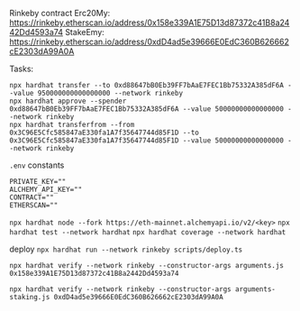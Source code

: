 Rinkeby contract 
Erc20My: https://rinkeby.etherscan.io/address/0x158e339A1E75D13d87372c41B8a2442Dd4593a74
StakeEmy: https://rinkeby.etherscan.io/address/0xdD4ad5e39666E0EdC360B626662cE2303dA99A0A

Tasks:
```
npx hardhat transfer --to 0xd88647bB0Eb39FF7bAaE7FEC1Bb75332A385dF6A --value 950000000000000000 --network rinkeby
npx hardhat approve --spender 0xd88647bB0Eb39FF7bAaE7FEC1Bb75332A385dF6A --value 50000000000000000 --network rinkeby
npx hardhat transferfrom --from 0x3C96E5Cfc585847aE330fa1A7f35647744d85F1D --to 0x3C96E5Cfc585847aE330fa1A7f35647744d85F1D --value 50000000000000000 --network rinkeby  
```

`.env` constants
```
PRIVATE_KEY=""
ALCHEMY_API_KEY=""
CONTRACT=""
ETHERSCAN=""
```

`npx hardhat node --fork https://eth-mainnet.alchemyapi.io/v2/<key>`
`npx hardhat test --network hardhat`
`npx hardhat coverage --network hardhat`

deploy 
`npx hardhat run --network rinkeby scripts/deploy.ts`

`npx hardhat verify --network rinkeby --constructor-args arguments.js 0x158e339A1E75D13d87372c41B8a2442Dd4593a74`

`npx hardhat verify --network rinkeby --constructor-args arguments-staking.js 0xdD4ad5e39666E0EdC360B626662cE2303dA99A0A`
